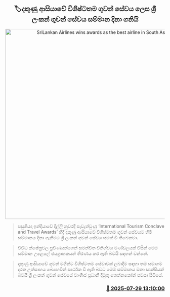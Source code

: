 <p align='center'><b><h2 align='center' title='SriLankan Airlines wins awards as the best airline in South Asia'>🏷දකුණු ආසියාවේ විශිෂ්ටතම ගුවන් සේවය ලෙස ශ්‍රී ලංකන් ගුවන් සේවය සම්මාන දිනා ගනියි</h2></b></p>
<p align='center'><img src='https://helakuru.sgp1.cdn.digitaloceanspaces.com/esana/images/lib/srilankan-awards-jkl.jpg' width='600' alt='SriLankan Airlines wins awards as the best airline in South Asia'></p>

> පසුගියදා ඉන්දියාවේ දිල්ලි නුවරදී පැවැත්වුණු ‘International Tourism Conclave and Travel Awards’ හිදී දකුණු ආසියාවේ විශිෂ්ටතම ගුවන් සේවයට හිමි සම්මානය දිනා ගැනීමට ශ්‍රී ලංකන් ගුවන් සේවය සමත් වී තිබෙනවා.

> විවිධ ක්ෂේත්‍රවල ප්‍රවීණයන්ගෙන් සමන්විත විනිශ්චය මණ්ඩලයක් විසින් මෙම සම්මාන උළෙලේ ජයග්‍රාහකයන් තීරණය කර ඇති බවයි සඳහන් වන්නේ.

> දකුණු ආසියාවේ ගුවන් මගීන්ට විශිෂ්ටතම සේවාවක් ලබාදීම සඳහා තම සමාගම දරන උත්සාහය බෙහෙවින් සාර්ථක වී ඇති බවට මෙම සම්මානය මනා සාක්ෂියක් බවයි ශ්‍රී ලංකන් ගුවන් සේවයේ වාණිජ ප්‍රධානී දිමුතු තෙන්නකෝන් පවසා සිටියේ.



<h3 align='right'><a href='https://www.helakuru.lk/esana/p/112249/'>📅 2025-07-29 13:10:00</a></h3>
